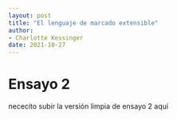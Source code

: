```yaml
---
layout: post
title: "El lenguaje de marcado extensible"
author:
- Charlotte Kessinger
date: 2021-10-27
---
```

# Ensayo 2 

nececito subir la versión limpia de ensayo 2 aquí
